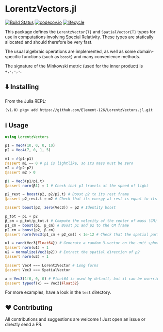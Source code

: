 # LorentzVectors.jl

[![Build Status](https://travis-ci.org/Element-126/LorentzVectors.jl.svg?branch=master)](https://travis-ci.org/Element-126/LorentzVectors.jl)
[![codecov.io](http://codecov.io/github/Element-126/LorentzVectors.jl/coverage.svg?branch=master)](http://codecov.io/github/Element-126/LorentzVectors.jl?branch=master)
[![lifecycle](https://img.shields.io/badge/lifecycle-maturing-blue.svg)](https://www.tidyverse.org/lifecycle/#maturing)

This package defines the `LorentzVector{T}` and `SpatialVector{T}` types for use in computations involving Special Relativity. These types are statically allocated and should therefore be very fast.

The usual algebraic operations are implemented, as well as some domain-specific functions (such as `boost`) and many convenience methods.

The signature of the Minkowski metric (used for the inner product) is `+,-,-,-`.

:arrow_down: Installing
---

From the Julia REPL:

```
(v1.0) pkg> add https://github.com/Element-126/LorentzVectors.jl.git
```

:information_source: Usage
---

```julia
using LorentzVectors

p1 = Vec4(10, 0, 0, 10)
p2 = Vec4(7, 0, 1, 5)

m1 = √(p1⋅p1)
@assert m1 == 0 # p1 is lightlike, so its mass must be zero
m2 = √(p2⋅p2)
@assert m2 > 0

β1 = Vec3(p1/p1.t)
@assert norm(β1) ≈ 1 # Check that p1 travels at the speed of light

p2_rest = boost(p2, p2/p2.t) # Boost p2 to its rest frame
@assert p2_rest.t ≈ m2 # Check that its energy at rest is equal to its mass

@assert boost(p2, zero(Vec3)) ≈ p2 # Identity boost

p_tot = p1 + p2
β_cm = p_tot/p_tot.t # Compute the velocity of the center of mass (CM)
p1_cm = boost(p1, β_cm) # Boost p1 and p2 to the CM frame
p2_cm = boost(p2, β_cm)
@assert norm(Vec3(p1_cm + p2_cm)) < 1e-12 # Check that the spatial parts cancel in the CM

u1 = rand(Vec3{Float64}) # Generate a random 3-vector on the unit sphere
@assert norm(u1) ≈ 1
u2 = normalize(Vec3(p2)) # Extract the spatial direction of p2
@assert norm(u2) ≈ 1

@assert Vec4 === LorentzVector # Long forms
@assert Vec3 === SpatialVector

x = Vec3(1f0, 0, 0) # Float64 is used by default, but it can be overriden
@assert typeof(x) == Vec3{Float32}
```

For more examples, have a look in the `test` directory.

:heart: Contributing
---

All contributions and suggestions are welcome ! Just open an issue or directly send a PR.
